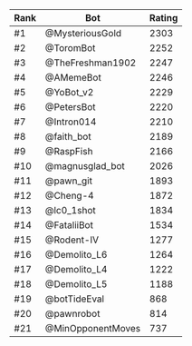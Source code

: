 Rank|Bot|Rating
---|---|---
#1|@MysteriousGold|2303
#2|@ToromBot|2252
#3|@TheFreshman1902|2247
#4|@AMemeBot|2246
#5|@YoBot_v2|2229
#6|@PetersBot|2220
#7|@Intron014|2210
#8|@faith_bot|2189
#9|@RaspFish|2166
#10|@magnusglad_bot|2026
#11|@pawn_git|1893
#12|@Cheng-4|1872
#13|@lc0_1shot|1834
#14|@FataliiBot|1534
#15|@Rodent-IV|1277
#16|@Demolito_L6|1264
#17|@Demolito_L4|1222
#18|@Demolito_L5|1188
#19|@botTideEval|868
#20|@pawnrobot|814
#21|@MinOpponentMoves|737
